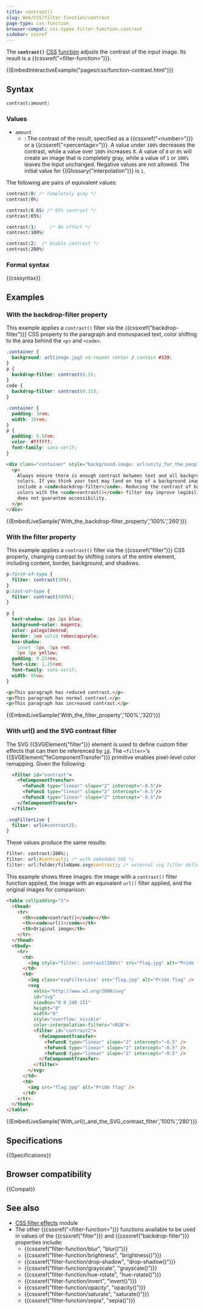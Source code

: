 ```yaml
---
title: contrast()
slug: Web/CSS/filter-function/contrast
page-type: css-function
browser-compat: css.types.filter-function.contrast
sidebar: cssref
---
```



The **`contrast()`** [CSS](/en-US/docs/Web/CSS) [function](/en-US/docs/Web/CSS/CSS_Functions) adjusts the contrast of the input image. Its result is a {{cssxref("&lt;filter-function&gt;")}}.

{{EmbedInteractiveExample("pages/css/function-contrast.html")}}

## Syntax

```css
contrast(amount)
```

### Values

- `amount`
  - : The contrast of the result, specified as a {{cssxref("&lt;number&gt;")}} or a {{cssxref("&lt;percentage&gt;")}}. A value under `100%` decreases the contrast, while a value over `100%` increases it. A value of `0` or `0%` will create an image that is completely gray, while a value of `1` or `100%` leaves the input unchanged. Negative values are not allowed. The initial value for {{Glossary("interpolation")}} is `1`.

The following are pairs of equivalent values:

```css
contrast(0) /* Completely gray */
contrast(0%)

contrast(0.65) /* 65% contrast */
contrast(65%)

contrast(1)     /* No effect */
contrast(100%)

contrast(2)  /* Double contrast */
contrast(200%)
```

### Formal syntax

{{csssyntax}}

## Examples

### With the backdrop-filter property

This example applies a `contrast()` filter via the {{cssxref("backdrop-filter")}} CSS property to the paragraph and monospaced text, color shifting to the area behind the `<p>` and `<code>`.

```css
.container {
  background: url(image.jpg) no-repeat center / contain #339;
}
p {
  backdrop-filter: contrast(0.5);
}
code {
  backdrop-filter: contrast(0.15);
}
```

```css hidden
.container {
  padding: 3rem;
  width: 30rem;
}
p {
  padding: 0.5rem;
  color: #ffffff;
  font-family: sans-serif;
}
```

```html hidden
<div class="container" style="background-image: url(unity_for_the_people.jpg);">
  <p>
    Always ensure there is enough contrast between text and all background
    colors. If you think your text may land on top of a background image,
    include a <code>backdrop-filter</code>. Reducing the contrast of background
    colors with the <code>contrast()</code> filter may improve legibility but
    does not guarantee accessibility.
  </p>
</div>
```

{{EmbedLiveSample('With_the_backdrop-filter_property','100%','260')}}

### With the filter property

This example applies a `contrast()` filter via the {{cssxref("filter")}} CSS property, changing contrast by shifting colors of the entire element, including content, border, background, and shadows.

```css
p:first-of-type {
  filter: contrast(30%);
}
p:last-of-type {
  filter: contrast(300%);
}
```

```css hidden
p {
  text-shadow: 2px 2px blue;
  background-color: magenta;
  color: palegoldenrod;
  border: 1em solid rebeccapurple;
  box-shadow:
    inset -5px -5px red,
    5px 5px yellow;
  padding: 0.25rem;
  font-size: 1.25rem;
  font-family: sans-serif;
  width: 85vw;
}
```

```html hidden
<p>This paragraph has reduced contrast.</p>
<p>This paragraph has normal contrast.</p>
<p>This paragraph has increased contrast.</p>
```

{{EmbedLiveSample('With_the_filter_property','100%','320')}}

### With url() and the SVG contrast filter

The SVG {{SVGElement("filter")}} element is used to define custom filter effects that can then be referenced by [`id`](/en-US/docs/Web/HTML/Global_attributes#id). The `<filter>`'s {{SVGElement("feComponentTransfer")}} primitive enables pixel-level color remapping. Given the following:

```svg
  <filter id="contrast">
    <feComponentTransfer>
      <feFuncR type="linear" slope="2" intercept="-0.5"/>
      <feFuncG type="linear" slope="2" intercept="-0.5"/>
      <feFuncB type="linear" slope="2" intercept="-0.5"/>
    </feComponentTransfer>
  </filter>
```

```css hidden
.svgFilterLive {
  filter: url(#contrast2);
}
```

These values produce the same results:

```css
filter: contrast(200%);
filter: url(#contrast); /* with embedded SVG */
filter: url(folder/fileName.svg#contrast); /* external svg filter definition */
```

This example shows three images: the image with a `contrast()` filter function applied, the image with an equivalent `url()` filter applied, and the original images for comparison:

```html hidden
<table cellpadding="5">
  <thead>
    <tr>
      <th><code>contrast()</code></th>
      <th><code>url()</code></th>
      <th>Original image</th>
    </tr>
  </thead>
  <tbody>
    <tr>
      <td>
        <img style="filter: contrast(200%)" src="flag.jpg" alt="Pride flag" />
      </td>
      <td>
        <img class="svgFilterLive" src="flag.jpg" alt="Pride flag" />
        <svg
          xmlns="http://www.w3.org/2000/svg"
          id="svg"
          viewBox="0 0 240 151"
          height="0"
          width="0"
          style="overflow: visible"
          color-interpolation-filters="sRGB">
          <filter id="contrast2">
            <feComponentTransfer>
              <feFuncR type="linear" slope="2" intercept="-0.5" />
              <feFuncG type="linear" slope="2" intercept="-0.5" />
              <feFuncB type="linear" slope="2" intercept="-0.5" />
            </feComponentTransfer>
          </filter>
        </svg>
      </td>
      <td>
        <img src="flag.jpg" alt="Pride flag" />
      </td>
    </tr>
  </tbody>
</table>
```

{{EmbedLiveSample('With_url()_and_the_SVG_contrast_filter','100%','280')}}

## Specifications

{{Specifications}}

## Browser compatibility

{{Compat}}

## See also

- [CSS filter effects](/en-US/docs/Web/CSS/CSS_filter_effects) module
- The other {{cssxref("&lt;filter-function&gt;")}} functions available to be used in values of the {{cssxref("filter")}} and {{cssxref("backdrop-filter")}} properties include:
  - {{cssxref("filter-function/blur", "blur()")}}
  - {{cssxref("filter-function/brightness", "brightness()")}}
  - {{cssxref("filter-function/drop-shadow", "drop-shadow()")}}
  - {{cssxref("filter-function/grayscale", "grayscale()")}}
  - {{cssxref("filter-function/hue-rotate", "hue-rotate()")}}
  - {{cssxref("filter-function/invert", "invert()")}}
  - {{cssxref("filter-function/opacity", "opacity()")}}
  - {{cssxref("filter-function/saturate", "saturate()")}}
  - {{cssxref("filter-function/sepia", "sepia()")}}
